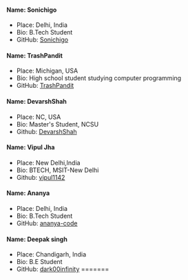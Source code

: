 #### Name: Sonichigo

 - Place: Delhi, India
 - Bio: B.Tech Student
 - GitHub: [Sonichigo](https://github.com/sonichigo)
#### Name: TrashPandit

 - Place: Michigan, USA
 - Bio: High school student studying computer programming
 - GitHub: [TrashPandit](https://github.com/trashpandit)

#### Name: DevarshShah

 - Place: NC, USA
 - Bio: Master's Student, NCSU
 - Github: [DevarshShah](https://github.com/devarshshah15)

 #### Name: Vipul Jha

 - Place: New Delhi,India
 - Bio: BTECH, MSIT-New Delhi
 - Github: [vipul1142](https://github.com/vipul1142)

 #### Name: Ananya

 - Place: Delhi, India
 - Bio: B.Tech Student
 - GitHub: [ananya-code](https://github.com/ananya-code)

 #### Name: Deepak singh

 - Place: Chandigarh, India
 - Bio: B.E Student
 - GitHub: [dark00infinity](https://github.com/dark00infinity)
=======
